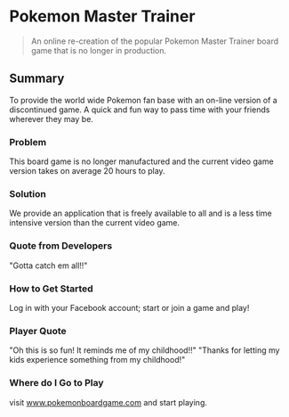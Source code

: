 # Pokemon Master Trainer #
  > An online re-creation of the popular Pokemon Master Trainer board game that is no longer in production.

## Summary ##
  To provide the world wide Pokemon fan base with an on-line version of a discontinued game.  A quick and fun way to pass time with your friends wherever they may be.

### Problem ###
  This board game is no longer manufactured and the current video game version takes on average 20 hours to play.

### Solution ###
  We provide an application that is freely available to all and is a less time intensive version than the current video game.

### Quote from Developers ###
  "Gotta catch em all!!"

### How to Get Started ###
  Log in with your Facebook account; start or join a game and play!

### Player Quote ###
  "Oh this is so fun! It reminds me of my childhood!!"
  "Thanks for letting my kids experience something from my childhood!"

### Where do I Go to Play ###
  visit www.pokemonboardgame.com and start playing.
